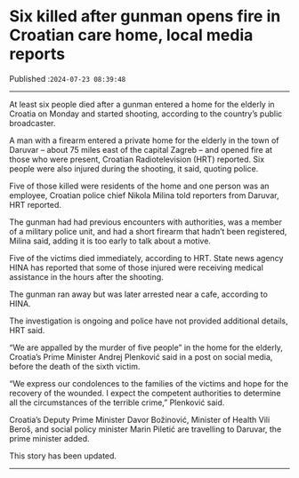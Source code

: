 # Six killed after gunman opens fire in Croatian care home, local media reports

Published :`2024-07-23 08:39:48`

---

At least six people died after a gunman entered a home for the elderly in Croatia on Monday and started shooting, according to the country’s public broadcaster.

A man with a firearm entered a private home for the elderly in the town of Daruvar – about 75 miles east of the capital Zagreb – and opened fire at those who were present, Croatian Radiotelevision (HRT) reported. Six people were also injured during the shooting, it said, quoting police.

Five of those killed were residents of the home and one person was an employee, Croatian police chief Nikola Milina told reporters from Daruvar, HRT reported.

The gunman had had previous encounters with authorities, was a member of a military police unit, and had a short firearm that hadn’t been registered, Milina said, adding it is too early to talk about a motive.

Five of the victims died immediately, according to HRT. State news agency HINA has reported that some of those injured were receiving medical assistance in the hours after the shooting.

The gunman ran away but was later arrested near a cafe, according to HINA.

The investigation is ongoing and police have not provided additional details, HRT said.

“We are appalled by the murder of five people” in the home for the elderly, Croatia’s Prime Minister Andrej Plenković said in a post on social media, before the death of the sixth victim.

“We express our condolences to the families of the victims and hope for the recovery of the wounded. I expect the competent authorities to determine all the circumstances of the terrible crime,” Plenković said.

Croatia’s Deputy Prime Minister Davor Božinović, Minister of Health Vili Beroš, and social policy minister Marin Piletić are travelling to Daruvar, the prime minister added.

This story has been updated.

---

